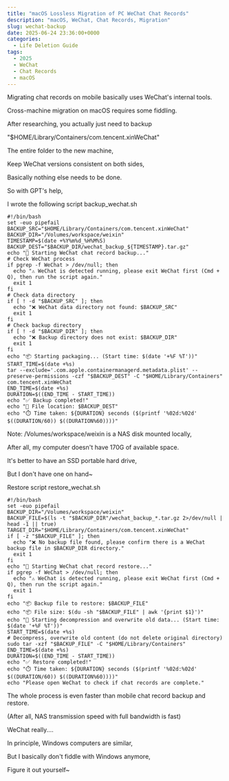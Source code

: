 ```yaml
---
title: "macOS Lossless Migration of PC WeChat Chat Records"
description: "macOS, WeChat, Chat Records, Migration"
slug: wechat-backup
date: 2025-06-24 23:36:00+0000
categories:
  - Life Deletion Guide
tags:
  - 2025
  - WeChat
  - Chat Records
  - macOS
---
```


Migrating chat records on mobile basically uses WeChat's internal tools.

Cross-machine migration on macOS requires some fiddling.

After researching, you actually just need to backup

"$HOME/Library/Containers/com.tencent.xinWeChat"

The entire folder to the new machine,

Keep WeChat versions consistent on both sides,

Basically nothing else needs to be done.

So with GPT's help,

I wrote the following script backup_wechat.sh

```shell
#!/bin/bash
set -euo pipefail
BACKUP_SRC="$HOME/Library/Containers/com.tencent.xinWeChat"
BACKUP_DIR="/Volumes/workspace/weixin"
TIMESTAMP=$(date +%Y%m%d_%H%M%S)
BACKUP_DEST="$BACKUP_DIR/wechat_backup_${TIMESTAMP}.tar.gz"
echo "🚀 Starting WeChat chat record backup..."
# Check WeChat process
if pgrep -f WeChat > /dev/null; then
  echo "⚠️ WeChat is detected running, please exit WeChat first (Cmd + Q), then run the script again."
  exit 1
fi
# Check data directory
if [ ! -d "$BACKUP_SRC" ]; then
  echo "❌ WeChat data directory not found: $BACKUP_SRC"
  exit 1
fi
# Check backup directory
if [ ! -d "$BACKUP_DIR" ]; then
  echo "❌ Backup directory does not exist: $BACKUP_DIR"
  exit 1
fi
echo "📦 Starting packaging... (Start time: $(date '+%F %T'))"
START_TIME=$(date +%s)
tar --exclude='.com.apple.containermanagerd.metadata.plist' --preserve-permissions -czf "$BACKUP_DEST" -C "$HOME/Library/Containers" com.tencent.xinWeChat
END_TIME=$(date +%s)
DURATION=$((END_TIME - START_TIME))
echo "✅ Backup completed!"
echo "📁 File location: $BACKUP_DEST"
echo "⏱️ Time taken: ${DURATION} seconds ($(printf '%02d:%02d' $((DURATION/60)) $((DURATION%60))))"
```

Note: /Volumes/workspace/weixin is a NAS disk mounted locally,

After all, my computer doesn't have 170G of available space.

It's better to have an SSD portable hard drive,

But I don't have one on hand~

Restore script restore_wechat.sh

```shell
#!/bin/bash
set -euo pipefail
BACKUP_DIR="/Volumes/workspace/weixin"
BACKUP_FILE=$(ls -t "$BACKUP_DIR"/wechat_backup_*.tar.gz 2>/dev/null | head -1 || true)
TARGET_DIR="$HOME/Library/Containers/com.tencent.xinWeChat"
if [ -z "$BACKUP_FILE" ]; then
  echo "❌ No backup file found, please confirm there is a WeChat backup file in $BACKUP_DIR directory."
  exit 1
fi
echo "🚀 Starting WeChat chat record restore..."
if pgrep -f WeChat > /dev/null; then
  echo "⚠️ WeChat is detected running, please exit WeChat first (Cmd + Q), then run the script again."
  exit 1
fi
echo "📦 Backup file to restore: $BACKUP_FILE"
echo "📦 File size: $(du -sh "$BACKUP_FILE" | awk '{print $1}')"
echo "📂 Starting decompression and overwrite old data... (Start time: $(date '+%F %T'))"
START_TIME=$(date +%s)
# Decompress, overwrite old content (do not delete original directory)
sudo tar -xzf "$BACKUP_FILE" -C "$HOME/Library/Containers"
END_TIME=$(date +%s)
DURATION=$((END_TIME - START_TIME))
echo "✅ Restore completed!"
echo "⏱️ Time taken: ${DURATION} seconds ($(printf '%02d:%02d' $((DURATION/60)) $((DURATION%60))))"
echo "Please open WeChat to check if chat records are complete."
```

The whole process is even faster than mobile chat record backup and restore.

(After all, NAS transmission speed with full bandwidth is fast)

WeChat really....

In principle, Windows computers are similar,

But I basically don't fiddle with Windows anymore,

Figure it out yourself~
